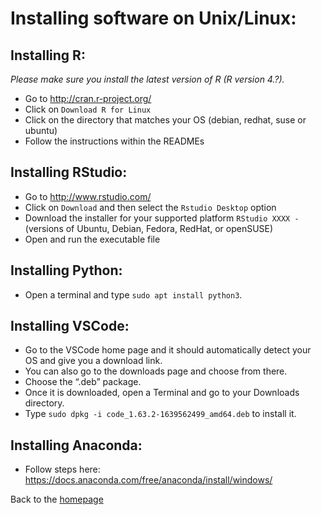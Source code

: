 
# Installing software on Unix/Linux:

## Installing R:
*Please make sure you install the latest version of R (R version 4.?).*

- Go to http://cran.r-project.org/
- Click on `Download R for Linux`
- Click on the directory that matches your OS (debian, redhat, suse or ubuntu)  
- Follow the instructions within the READMEs 

## Installing RStudio:
- Go to http://www.rstudio.com/
- Click on `Download` and then select the `Rstudio Desktop` option 
- Download the installer for your supported platform `RStudio XXXX -` (versions of Ubuntu, Debian, Fedora, RedHat, or openSUSE)
- Open and run the executable file 

## Installing Python:
- Open a terminal and type `sudo apt install python3`.

## Installing VSCode:
- Go to the VSCode home page and it should automatically detect your OS and give you a download link.
- You can also go to the downloads page and choose from there.
- Choose the “.deb” package.
- Once it is downloaded, open a Terminal and go to your Downloads directory.
- Type `sudo dpkg -i code_1.63.2-1639562499_amd64.deb` to install it.

## Installing Anaconda:
- Follow steps here: https://docs.anaconda.com/free/anaconda/install/windows/

Back to the [homepage](../README.md)

